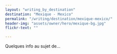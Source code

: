 ```yaml
---
layout: "writing_by_destination"
destination: "Mexique - Mexico"
permalink: "/writing/destination/mexique-mexico/"
header-img: "assets/owner/hero/mexique-bg.jpg"
flickr-text: ""

---
```


Quelques info au sujet de...